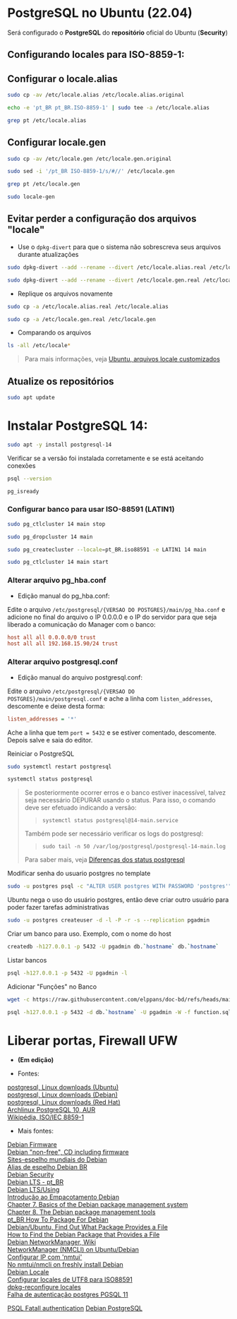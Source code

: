 # PostgreSQL no Ubuntu (22.04)

Será configurado o **PostgreSQL** do **repositório** oficial do Ubuntu (**Security**)

## Configurando locales para ISO-8859-1:

## Configurar o locale.alias

```bash
sudo cp -av /etc/locale.alias /etc/locale.alias.original
```

```bash
echo -e 'pt_BR pt_BR.ISO-8859-1' | sudo tee -a /etc/locale.alias
```

```bash
grep pt /etc/locale.alias
```

## Configurar locale.gen

```bash
sudo cp -av /etc/locale.gen /etc/locale.gen.original
```

```bash
sudo sed -i '/pt_BR ISO-8859-1/s/#//' /etc/locale.gen
```

```bash
grep pt /etc/locale.gen
```

```bash
sudo locale-gen
```
## Evitar perder a configuração dos arquivos "locale"

- Use o `dpkg-divert` para que o sistema não sobrescreva seus arquivos durante atualizações

```bash
sudo dpkg-divert --add --rename --divert /etc/locale.alias.real /etc/locale.alias
```
```bash
sudo dpkg-divert --add --rename --divert /etc/locale.gen.real /etc/locale.gen
```

- Replique os arquivos novamente

```bash
sudo cp -a /etc/locale.alias.real /etc/locale.alias
```
```bash
sudo cp -a /etc/locale.gen.real /etc/locale.gen
```

- Comparando os arquivos

```bash
ls -all /etc/locale*
```
>Para mais informações, veja [Ubuntu, arquivos locale customizados](https://github.com/elppans/doc-linux/blob/main/ubuntu_arquivos_locale_customizados.md)  

## Atualize os repositórios

```bash
sudo apt update
```

# Instalar PostgreSQL 14:

```bash
sudo apt -y install postgresql-14
```

Verificar se a versão foi instalada corretamente e se está aceitando conexões

```bash
psql --version
```

```bash
pg_isready
```

### Configurar banco para usar ISO-88591 (LATIN1)

```bash
sudo pg_ctlcluster 14 main stop
```

```bash
sudo pg_dropcluster 14 main
```

```bash
sudo pg_createcluster --locale=pt_BR.iso88591 -e LATIN1 14 main
```

```bash
sudo pg_ctlcluster 14 main start
```

### Alterar arquivo pg_hba.conf

- Edição manual do pg_hba.conf:

Edite o arquivo `/etc/postgresql/{VERSAO DO POSTGRES}/main/pg_hba.conf` e adicione no final do arquivo o IP 0.0.0.0 e o IP do servidor para que seja liberado a comunicação do Manager com o banco:

```ini
host all all 0.0.0.0/0 trust
host all all 192.168.15.90/24 trust
```

### Alterar arquivo postgresql.conf

- Edição manual do arquivo postgresql.conf:  

Edite o arquivo `/etc/postgresql/{VERSAO DO POSTGRES}/main/postgresql.conf` e ache a linha com `listen_addresses`, descomente e deixe desta forma:  

```ini
listen_addresses = '*'  
```

Ache a linha que tem ``port = 5432`` e se estiver comentado, descomente.  
Depois salve e saia do editor.  

Reiniciar o PostgreSQL

```bash
sudo systemctl restart postgresql
```

```bash
systemctl status postgresql
```
>Se posteriormente ocorrer erros e o banco estiver inacessível, talvez seja necessário DEPURAR usando o status. Para isso, o comando deve ser efetuado indicando a versão:
>>`systemctl status postgresql@14-main.service`  
>
>Também pode ser necessário verificar os logs do postgresql:  
>>`sudo tail -n 50 /var/log/postgresql/postgresql-14-main.log`  
>
>Para saber mais, veja [Diferenças dos status postgresql](https://elppans.github.io/doc-bd/status_postgresql)  

Modificar senha do usuario postgres no template

```bash
sudo -u postgres psql -c "ALTER USER postgres WITH PASSWORD 'postgres'" -d template1
```

Ubuntu nega o uso do usuário postgres, então deve criar outro usuário para poder fazer tarefas administrativas  

```bash
sudo -u postgres createuser -d -l -P -r -s --replication pgadmin
```

Criar um banco para uso. Exemplo, com o nome do host

```bash
createdb -h127.0.0.1 -p 5432 -U pgadmin db.`hostname` db.`hostname`
```

Listar bancos

```bash
psql -h127.0.0.1 -p 5432 -U pgadmin -l
```

Adicionar "Funções" no Banco

```bash
wget -c https://raw.githubusercontent.com/elppans/doc-bd/refs/heads/main/function.sql
```

```bash
psql -h127.0.0.1 -p 5432 -d db.`hostname` -U pgadmin -W -f function.sql
```

# Liberar portas, Firewall UFW

- **(Em edição)**

- Fontes:

[postgresql, Linux downloads (Ubuntu)](https://www.postgresql.org/download/linux/ubuntu/)  
[postgresql, Linux downloads (Debian)](https://www.postgresql.org/download/linux/debian/)  
[postgresql, Linux downloads (Red Hat)](https://www.postgresql.org/download/linux/redhat/)  
[Archlinux PostgreSQL 10, AUR](https://aur.archlinux.org/packages/postgresql-10)  
[Wikipédia, ISO/IEC 8859-1](https://pt.wikipedia.org/wiki/ISO/IEC_8859-1)  

- Mais fontes:

[Debian Firmware](https://wiki.debian.org/Firmware)  
[Debian "non-free", CD including firmware](https://cdimage.debian.org/cdimage/unofficial/non-free/cd-including-firmware/11.3.0+nonfree/amd64/iso-cd/)  
[Sites-espelho mundiais do Debian](https://www.debian.org/mirror/list)  
[Alias de espelho Debian BR](/tmp/.mount_joplinAUlfvv/resources/app.asar/ftp.br.debian.org/debian/ "ftp.br.debian.org/debian/")  
[Debian Security](https://www.debian.org/security/)  
[Debian LTS - pt_BR](https://wiki.debian.org/pt_BR/LTS)  
[Debian LTS/Using](https://wiki.debian.org/LTS/Using)  
[Introdução ao Empacotamento Debian](https://wiki.debian.org/pt_BR/Packaging/Intro)  
[Chapter 7. Basics of the Debian package management system](https://www.debian.org/doc/manuals/debian-faq/pkg-basics.en.html)  
[Chapter 8. The Debian package management tools](https://www.debian.org/doc/manuals/debian-faq/pkgtools.en.html)  
[pt_BR How To Package For Debian](https://wiki.debian.org/pt_BR/HowToPackageForDebian)  
[Debian/Ubuntu, Find Out What Package Provides a File](https://www.cyberciti.biz/faq/equivalent-of-rpm-qf-command/)  
[How to Find the Debian Package that Provides a File](https://linuxhint.com/find-debian-package-provides-file/)  
[Debian NetworkManager, Wiki](https://wiki.debian.org/pt_BR/NetworkManager)  
[NetworkManager (NMCLI) on Ubuntu/Debian](https://computingforgeeks.com/install-and-use-networkmanager-nmcli-on-ubuntu-debian/)  
[Configurar IP com 'nmtui'](https://pt.linux-console.net/?p=447)  
[No nmtui/nmcli on freshly install Debian](https://www.reddit.com/r/debian/comments/qb7vjj/no_nmtuinmcli_on_freshly_install_debian_standard/)  
[Debian Locale](https://wiki.debian.org/pt_BR/Locale)  
[Configurar locales de UTF8 para ISO88591](https://www.vivaolinux.com.br/dica/Reconfigurar-as-LOCALES-passando-de-UTF8-para-ISO88591)  
[dpkg-reconfigure locales](https://askubuntu.com/questions/683406/how-to-automate-dpkg-reconfigure-locales-with-one-command)  
[Falha de autenticação postgres PGSQL 11](https://stackoverflow.com/questions/55038942/fatal-password-authentication-failed-for-user-postgres-postgresql-11-with-pg)  

[PSQL Fatall authentication](https://stackoverflow.com/questions/17443379/psql-fatal-peer-authentication-failed-for-user-dev)
[Debian PostgreSQL](https://wiki.postgresql.org/wiki/Apt)

